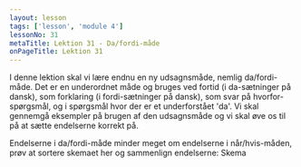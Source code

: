 ```yaml
---
layout: lesson
tags: ['lesson', 'module 4']
lessonNo: 31
metaTitle: Lektion 31 - Da/fordi-måde
onPageTitle: Lektion 31
---
```

I denne lektion skal vi lære endnu en ny udsagnsmåde, nemlig da/fordi-måde. Det er en underordnet måde og bruges ved fortid (i da-sætninger på dansk), som forklaring (i fordi-sætninger på dansk), som svar på hvorfor-spørgsmål, og i spørgsmål hvor der er et underforstået 'da'. Vi skal gennemgå eksempler på brugen af den udsagnsmåde og vi skal øve os til på at sætte endelserne korrekt på.

Endelserne i da/fordi-måde minder meget om endelserne i når/hvis-måden, prøv at sortere skemaet her og sammenlign endelserne: Skema